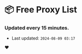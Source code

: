 # :package: Free Proxy List
### Updated every 15 minutes.

- Last updated: `2024-08-09 03:17`

:heart:
